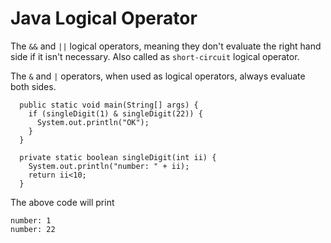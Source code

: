 Java Logical Operator
===
The `&&` and `||` logical operators, meaning they don't evaluate the right hand side if it isn't necessary. Also called as `short-circuit` logical operator.

The `&` and `|` operators, when used as logical operators, always evaluate both sides.

```
  public static void main(String[] args) {
    if (singleDigit(1) & singleDigit(22)) {
      System.out.println("OK");
    }
  }

  private static boolean singleDigit(int ii) {
    System.out.println("number: " + ii);
    return ii<10;
  }
```

The above code will print

```
number: 1
number: 22
```

